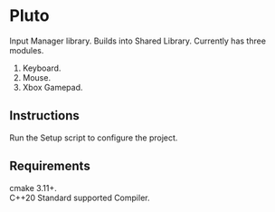 # Pluto
Input Manager library. Builds into Shared Library. Currently has three modules.
1. Keyboard.
2. Mouse.
3. Xbox Gamepad.

## Instructions
Run the Setup script to configure the project.

## Requirements
cmake 3.11+.\
C++20 Standard supported Compiler.
